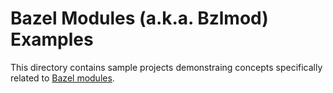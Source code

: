 # Bazel Modules (a.k.a. Bzlmod) Examples

This directory contains sample projects demonstraing concepts specifically
related to [Bazel modules](https://bazel.build/external/overview#bzlmod).
